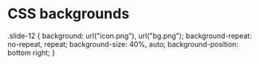 # CSS backgrounds
  .slide-12 {
    background: url("icon.png"),
                url("bg.png");
    background-repeat: no-repeat, repeat;
    background-size: 40%, auto;
    background-position: bottom right;
  }